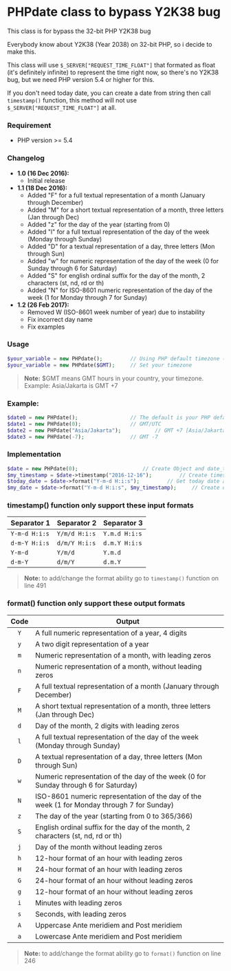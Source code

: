 # PHPdate class to bypass Y2K38 bug
This class is for bypass the 32-bit PHP Y2K38 bug

Everybody know about Y2K38 (Year 2038) on 32-bit PHP, so i decide to make this.

This class will use `$_SERVER["REQUEST_TIME_FLOAT"]` that formated as float (it's definitely infinite) to represent the time right now, so there's no Y2K38 bug, but we need PHP version 5.4 or higher for this.

If you don't need today date, you can create a date from string then call `timestamp()` function, this method will not use `$_SERVER["REQUEST_TIME_FLOAT"]` at all.

### Requirement
* PHP version >= 5.4
	
### Changelog
* **1.0 (16 Dec 2016):**
	- Initial release
* **1.1 (18 Dec 2016):**
	- Added "F" for a full textual representation of a month (January through December)
	- Added "M" for a short textual representation of a month, three letters (Jan through Dec)
	- Added "z" for the day of the year (starting from 0)
	- Added "l" for a full textual representation of the day of the week (Monday through Sunday)
	- Added "D" for a textual representation of a day, three letters (Mon through Sun)
	- Added "w" for numeric representation of the day of the week (0 for Sunday through 6 for Saturday)
	- Added "S" for english ordinal suffix for the day of the month, 2 characters (st, nd, rd or th)
	- Added "N" for ISO-8601 numeric representation of the day of the week (1 for Monday through 7 for Sunday)
* **1.2 (26 Feb 2017):**
	- Removed W (ISO-8601 week number of year) due to instability
	- Fix incorrect day name
	- Fix examples
	
### Usage
```php
$your_variable = new PHPdate();			// Using PHP default timezone (you can set this in 'php.ini')
$your_variable = new PHPdate($GMT);		// Set your timezone
```

> **Note:** $GMT means GMT hours in your country, your timezone. Example: Asia/Jakarta is GMT +7

### Example:
```php
$date0 = new PHPdate();					// The default is your PHP default timezone
$date1 = new PHPdate(0);				// GMT/UTC
$date2 = new PHPdate("Asia/Jakarta");			// GMT +7 [Asia/Jakarta]
$date3 = new PHPdate(-7);				// GMT -7
```
	
### Implementation
```php
$date = new PHPdate(0);						// Create Object and date_timezone_set to GMT (+0 hour)
$my_timestamp = $date->timestamp("2016-12-16");			// Create timestamp of "2016-12-16 00:00:00"
$today_date = $date->format("Y-m-d H:i:s");			// Get today date and format it to "Y-m-d H:i:s"
$my_date = $date->format("Y-m-d H:i:s", $my_timestamp);		// Create date from timestamp
```
	
### timestamp() function only support these input formats
| Separator 1   | Separator 2   | Separator 3   |
| ------------- | ------------- | ------------- |
| `Y-m-d H:i:s` | `Y/m/d H:i:s` | `Y.m.d H:i:s` |
| `d-m-Y H:i:s` | `d/m/Y H:i:s` | `d.m.Y H:i:s` |
| `Y-m-d`       | `Y/m/d`       | `Y.m.d`       |
| `d-m-Y`       | `d/m/Y`       | `d.m.Y`       |

> **Note:** to add/change the format ability go to `timestamp()` function on line 491
	
### format() function only support these output formats
| Code | Output                                                                                     |
|:----:| -------------------------------------------------------------------------------------------|
|`Y`   | A full numeric representation of a year, 4 digits                                          |
|`y`   | A two digit representation of a year                                                       |
|`m`   | Numeric representation of a month, with leading zeros                                      |
|`n`   | Numeric representation of a month, without leading zeros                                   |
|`F`   | A full textual representation of a month (January through December)                        |
|`M`   | A short textual representation of a month, three letters (Jan through Dec)                 |
|`d`   | Day of the month, 2 digits with leading zeros                                              |
|`l`   | A full textual representation of the day of the week (Monday through Sunday)               |
|`D`   | A textual representation of a day, three letters (Mon through Sun)                         |
|`w`   | Numeric representation of the day of the week (0 for Sunday through 6 for Saturday)        |
|`N`   | ISO-8601 numeric representation of the day of the week (1 for Monday through 7 for Sunday) |
|`z`   | The day of the year (starting from 0 to 365/366)                                           |
|`S`   | English ordinal suffix for the day of the month, 2 characters (st, nd, rd or th)           |
|`j`   | Day of the month without leading zeros                                                     |
|`h`   | 12-hour format of an hour with leading zeros                                               |
|`H`   | 24-hour format of an hour with leading zeros                                               |
|`G`   | 24-hour format of an hour without leading zeros                                            |
|`g`   | 12-hour format of an hour without leading zeros                                            |
|`i`   | Minutes with leading zeros                                                                 |
|`s`   | Seconds, with leading zeros                                                                |
|`A`   | Uppercase Ante meridiem and Post meridiem                                                  |
|`a`   | Lowercase Ante meridiem and Post meridiem                                                  |

> **Note:** to add/change the format ability go to `format()` function on line 246
